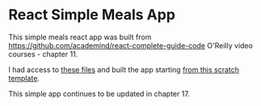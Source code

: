 # React Simple Meals App

This simple meals react app was built from https://github.com/academind/react-complete-guide-code O'Reilly video courses - chapter 11.

I had access to [these files](https://github.com/academind/react-complete-guide-code/tree/11-practice-food-order-app/extra-files)
and built the app starting [from this scratch template](https://github.com/academind/react-complete-guide-code/tree/11-practice-food-order-app/code/01-starting-project).

This simple app continues to be updated in chapter 17.